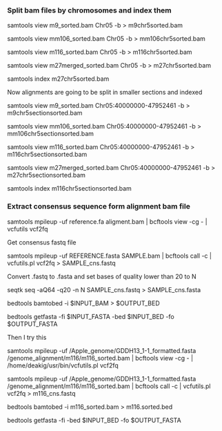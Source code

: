 
### Split bam files by chromosomes and index them

samtools view m9_sorted.bam Chr05 -b > m9chr5sorted.bam

samtools view mm106_sorted.bam Chr05 -b > mm106chr5sorted.bam

samtools view m116_sorted.bam Chr05 -b > m116chr5sorted.bam

samtools view m27merged_sorted.bam Chr05 -b > m27chr5sorted.bam

samtools index m27chr5sorted.bam

Now alignments are going to be split in smaller sections and indexed

samtools view m9_sorted.bam Chr05:40000000-47952461 -b > m9chr5sectionsorted.bam

samtools view mm106_sorted.bam Chr05:40000000-47952461 -b > mm106chr5sectionsorted.bam

samtools view m116_sorted.bam Chr05:40000000-47952461 -b > m116chr5sectionsorted.bam

samtools view m27merged_sorted.bam Chr05:40000000-47952461 -b > m27chr5sectionsorted.bam

samtools index m116chr5sectionsorted.bam


### Extract consensus sequence form alignment bam file

samtools mpileup -uf reference.fa aligment.bam | bcftools view -cg - | vcfutils vcf2fq

Get consensus fastq file

samtools mpileup -uf REFERENCE.fasta SAMPLE.bam | bcftools call -c | vcfutils.pl vcf2fq > SAMPLE_cns.fastq

Convert .fastq to .fasta and set bases of quality lower than 20 to N

seqtk seq -aQ64 -q20 -n N SAMPLE_cns.fastq > SAMPLE_cns.fasta

bedtools bamtobed -i $INPUT_BAM > $OUTPUT_BED

bedtools getfasta -fi $INPUT_FASTA -bed $INPUT_BED -fo $OUTPUT_FASTA

Then I try this

samtools mpileup -uf /Apple_genome/GDDH13_1-1_formatted.fasta /genome_alignment/m116/m116_sorted.bam | bcftools view -cg - | /home/deakig/usr/bin/vcfutils.pl vcf2fq

samtools mpileup -uf /Apple_genome/GDDH13_1-1_formatted.fasta /genome_alignment/m116/m116_sorted.bam | bcftools call -c | vcfutils.pl vcf2fq > m116_cns.fastq

bedtools bamtobed -i m116_sorted.bam > m116.sorted.bed

bedtools getfasta -fi  -bed $INPUT_BED -fo $OUTPUT_FASTA

